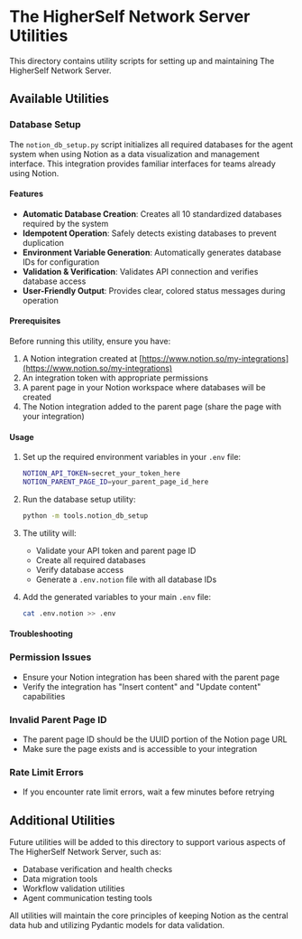 # The HigherSelf Network Server Utilities

This directory contains utility scripts for setting up and maintaining The HigherSelf Network Server.

## Available Utilities

### Database Setup

The `notion_db_setup.py` script initializes all required databases for the agent system when using Notion as a data visualization and management interface. This integration provides familiar interfaces for teams already using Notion.

#### Features

- **Automatic Database Creation**: Creates all 10 standardized databases required by the system
- **Idempotent Operation**: Safely detects existing databases to prevent duplication
- **Environment Variable Generation**: Automatically generates database IDs for configuration
- **Validation & Verification**: Validates API connection and verifies database access
- **User-Friendly Output**: Provides clear, colored status messages during operation

#### Prerequisites

Before running this utility, ensure you have:

1. A Notion integration created at [https://www.notion.so/my-integrations](https://www.notion.so/my-integrations)
2. An integration token with appropriate permissions
3. A parent page in your Notion workspace where databases will be created
4. The Notion integration added to the parent page (share the page with your integration)

#### Usage

1. Set up the required environment variables in your `.env` file:

   ```bash
   NOTION_API_TOKEN=secret_your_token_here
   NOTION_PARENT_PAGE_ID=your_parent_page_id_here
   ```

2. Run the database setup utility:

   ```bash
   python -m tools.notion_db_setup
   ```

3. The utility will:

   - Validate your API token and parent page ID
   - Create all required databases
   - Verify database access
   - Generate a `.env.notion` file with all database IDs

4. Add the generated variables to your main `.env` file:

   ```bash
   cat .env.notion >> .env
   ```

#### Troubleshooting

### Permission Issues

- Ensure your Notion integration has been shared with the parent page
- Verify the integration has "Insert content" and "Update content" capabilities

### Invalid Parent Page ID

- The parent page ID should be the UUID portion of the Notion page URL
- Make sure the page exists and is accessible to your integration

### Rate Limit Errors

- If you encounter rate limit errors, wait a few minutes before retrying

## Additional Utilities

Future utilities will be added to this directory to support various aspects of The HigherSelf Network Server, such as:

- Database verification and health checks
- Data migration tools
- Workflow validation utilities
- Agent communication testing tools

All utilities will maintain the core principles of keeping Notion as the central data hub and utilizing Pydantic models for data validation.
